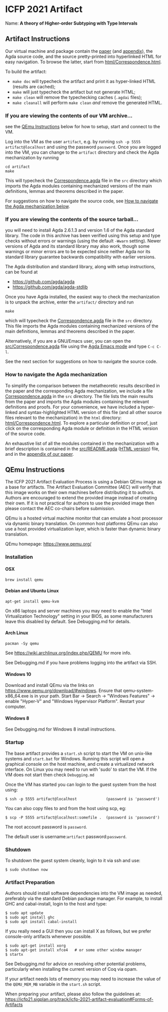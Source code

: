 # ICFP 2021 Artifact

Name: **A theory of Higher-order Subtyping with Type Intervals**

## Artifact Instructions

Our virtual machine and package contain the [paper](paper.pdf) (and
[appendix](supplement.pdf)), the Agda source code, and the source
pretty-printed into hyperlinked HTML for easy navigation. To browse the
latter, start from [html/Correspondence.html](html/Correspondence.html).

To build the artifact:
- `make doc` will typecheck the artifact and print it as hyper-linked HTML
  (results are cached);
- `make` will just typecheck the artifact but not generate HTML;
- `make clean` will remove the typechecking caches (`.agdai` files);
- `make cleanall` will perform `make clean` _and_ remove the generated HTML.


### If you are viewing the contents of our VM archive...

see the [QEmu Instructions](#qemu-instructions) below for how to setup,
start and connect to the VM.

Log into the VM as the user `artifact`, e.g. by running `ssh -p 5555
artifact@localhost` and using the password `password`.  Once you are
logged into the VM, you can change to the `artifact` directory and
check the Agda mechanization by running

    cd artifact
    make

This will typecheck the [Correspondence.agda](src/Correspondence.agda)
file in the `src` directory which imports the Agda modules containing
mechanized versions of the main definitions, lemmas and theorems described
in the paper.

For suggestions on how to navigate the source code, see [How to navigate
the Agda mechanization below](#how-to-navigate-the-agda-mechanization).


### If you are viewing the contents of the source tarball...

you will need to install Agda 2.6.1.3 and version 1.6 of the Agda
standard library.  The code in this archive has been verified using
this setup and type checks without errors or warnings (using the
default `-Wwarn` setting).  Newer versions of Agda and its standard
library may also work, though some warnings or minor errors are to be
expected since neither Agda nor its standard library guarantee
backwards compatibility with earlier versions.

The Agda distribution and standard library, along with setup
instructions, can be found at

 * https://github.com/agda/agda
 * https://github.com/agda/agda-stdlib

Once you have Agda installed, the easiest way to check the mechanization is
to unpack the archive, enter the `artifact/` directory and run

    make

which will typecheck the [Correspondence.agda](src/Correspondence.agda)
file in the `src` directory.  This file imports the Agda modules containing
mechanized versions of the main definitions, lemmas and theorems described
in the paper.

Alternatively, if you are a GNU/Emacs user, you can open the
[src/Correspondence.agda](src/Correspondence.agda) file using the [Agda
Emacs mode](https://github.com/agda/agda#configuring-the-emacs-mode) and
type `C-c C-l`.

See the next section for suggestions on how to navigate the source code.


### How to navigate the Agda mechanization

To simplify the comparison between the metatheoretic results described in
the paper and the corresponding Agda mechanization, we include a file
[Correspondence.agda](src/Correspondence.agda) in the `src` directory.  The
file lists the main results from the paper and imports the Agda modules
containing the relevant definitions and proofs.  For your convenience, we
have included a hyper-linked and syntax-highlighted HTML version of this
file (and all other source files relevant to the mechanization) in the
`html` directory: [html/Correspondence.html](html/Correspondence.html).  To
explore a particular definition or proof, just click on the corresponding
Agda module or definition in the HTML version of the source code.

An exhaustive list of all the modules contained in the mechanization with a
brief description is contained in the [src/README.agda](src/README.agda)
([HTML version](html/README.html)) file, and in the [appendix of our
paper](supplement.pdf).


## QEmu Instructions

The ICFP 2021 Artifact Evaluation Process is using a Debian QEmu image as a
base for artifacts. The Artifact Evaluation Committee (AEC) will verify that
this image works on their own machines before distributing it to authors.
Authors are encouraged to extend the provided image instead of creating their
own. If it is not practical for authors to use the provided image then please
contact the AEC co-chairs before submission.

QEmu is a hosted virtual machine monitor that can emulate a host processor
via dynamic binary translation. On common host platforms QEmu can also use
a host provided virtualization layer, which is faster than dynamic binary
translation.

QEmu homepage: https://www.qemu.org/

### Installation

#### OSX
``brew install qemu``

#### Debian and Ubuntu Linux
``apt-get install qemu-kvm``

On x86 laptops and server machines you may need to enable the
"Intel Virtualization Technology" setting in your BIOS, as some manufacturers
leave this disabled by default. See Debugging.md for details.


#### Arch Linux

``pacman -Sy qemu``

See https://wiki.archlinux.org/index.php/QEMU for more info.

See Debugging.md if you have problems logging into the artifact via SSH.


#### Windows 10
Download and install QEmu via the links on https://www.qemu.org/download/#windows.
Ensure that qemu-system-x86_64.exe is in your path.
Start Bar -> Search -> "Windows Features"
          -> enable "Hyper-V" and "Windows Hypervisor Platform".
Restart your computer.

#### Windows 8

See Debugging.md for Windows 8 install instructions.



### Startup

The base artifact provides a `start.sh` script to start the VM on unix-like
systems and `start.bat` for Windows. Running this script will open a graphical
console on the host machine, and create a virtualized network interface.
On Linux you may need to run with 'sudo' to start the VM. If the VM does not
start then check `Debugging.md`

Once the VM has started you can login to the guest system from the host using:

```
$ ssh -p 5555 artifact@localhost             (password is 'password')
```

You can also copy files to and from the host using scp, eg:

```
$ scp -P 5555 artifact@localhost:somefile .  (password is 'password')
```

The root account password is ``password``.

The default user is username:```artifact``` password:```password```.


### Shutdown

To shutdown the guest system cleanly, login to it via ssh and use:

```
$ sudo shutdown now
```


### Artifact Preparation

Authors should install software dependencies into the VM image as needed,
preferably via the standard Debian package manager. For example, to install
GHC and cabal-install, login to the host and type:

```
$ sudo apt update
$ sudo apt install ghc
$ sudo apt install cabal-install
```

If you really need a GUI then you can install X as follows, but we prefer
console-only artifacts whenever possible.

```
$ sudo apt-get install xorg
$ sudo apt-get install xfce4   # or some other window manager
$ startx
```

See Debugging.md for advice on resolving other potential problems,
particularly when installing the current version of Coq via opam.

If your artifact needs lots of memory you may need to increase the value
of the ```QEMU_MEM_MB``` variable in the ```start.sh``` script.

When preparing your artifact, please also follow the guidelines at:
 https://icfp21.sigplan.org/track/icfp-2021-artifact-evaluation#Forms-of-Artifacts

